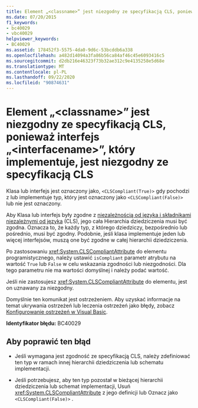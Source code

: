 ```yaml
---
title: Element „<classname>” jest niezgodny ze specyfikacją CLS, ponieważ interfejs „<interfacename>”, który implementuje, jest niezgodny ze specyfikacją CLS
ms.date: 07/20/2015
f1_keywords:
- bc40029
- vbc40029
helpviewer_keywords:
- BC40029
ms.assetid: 178452f3-5575-4da0-9d6c-53bcddb6a338
ms.openlocfilehash: a482d14094a3fa86b56ca84af46c45e6093416c5
ms.sourcegitcommit: d2db216e46323f73b32ae312c9e4135258e5d68e
ms.translationtype: MT
ms.contentlocale: pl-PL
ms.lasthandoff: 09/22/2020
ms.locfileid: "90874631"
---
```

# <a name="classname-is-not-cls-compliant-because-the-interface-interfacename-it-implements-is-not-cls-compliant"></a>Element „\<classname>” jest niezgodny ze specyfikacją CLS, ponieważ interfejs „\<interfacename>”, który implementuje, jest niezgodny ze specyfikacją CLS

Klasa lub interfejs jest oznaczony jako, `<CLSCompliant(True)>` gdy pochodzi z lub implementuje typ, który jest oznaczony jako `<CLSCompliant(False)>` lub nie jest oznaczony.  
  
 Aby Klasa lub interfejs były zgodne z [niezależnością od języka i składnikami niezależnymi od języka](../../../standard/language-independence-and-language-independent-components.md) (CLS), jego cała Hierarchia dziedziczenia musi być zgodna. Oznacza to, że każdy typ, z którego dziedziczy, bezpośrednio lub pośrednio, musi być zgodny. Podobnie, jeśli klasa implementuje jeden lub więcej interfejsów, muszą one być zgodne w całej hierarchii dziedziczenia.  
  
 Po zastosowaniu <xref:System.CLSCompliantAttribute> do elementu programistycznego, należy ustawić `isCompliant` parametr atrybutu na wartość `True` lub `False` w celu wskazania zgodności lub niezgodności. Dla tego parametru nie ma wartości domyślnej i należy podać wartość.  
  
 Jeśli nie zastosujesz <xref:System.CLSCompliantAttribute> do elementu, jest on uznawany za niezgodny.  
  
 Domyślnie ten komunikat jest ostrzeżeniem. Aby uzyskać informacje na temat ukrywania ostrzeżeń lub leczenia ostrzeżeń jako błędy, zobacz [Konfigurowanie ostrzeżeń w Visual Basic](/visualstudio/ide/configuring-warnings-in-visual-basic).  
  
 **Identyfikator błędu:** BC40029  
  
## <a name="to-correct-this-error"></a>Aby poprawić ten błąd  
  
- Jeśli wymagana jest zgodność ze specyfikacją CLS, należy zdefiniować ten typ w ramach innej hierarchii dziedziczenia lub schematu implementacji.  
  
- Jeśli potrzebujesz, aby ten typ pozostał w bieżącej hierarchii dziedziczenia lub schemat implementacji, Usuń <xref:System.CLSCompliantAttribute> z jego definicji lub Oznacz jako `<CLSCompliant(False)>` .  

